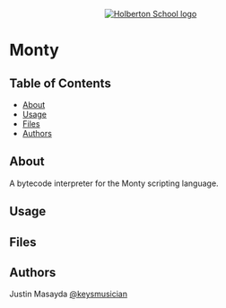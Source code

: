 <p align="center">
  <a href=#>
    <img src="https://intranet.hbtn.io/assets/holberton-logo-full-black-157ccfa3d2134776c1e3f78c0fe682968e8848b64fcacc6187976044f75f35a8.png" alt="Holberton School logo">
  </a>
</p>

# Monty

## Table of Contents
* [About](#about)
* [Usage](#usage)
* [Files](#files)
* [Authors](#authors)

## About
A bytecode interpreter for the Monty scripting language.

## Usage

## Files


## Authors
Justin Masayda [@keysmusician](https://github.com/keysmusician)
